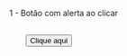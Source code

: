 1 - Botão com alerta ao clicar
<pre class="language-js">
  <code class="language-js">
	<button id="btnClick">Clique aqui</button>
	<script>
	  document.getElementById('btnClick').addEventListener('click', function() {
		alert('Botão clicado!');
	  });
	</script>
  </code>
</pre>
